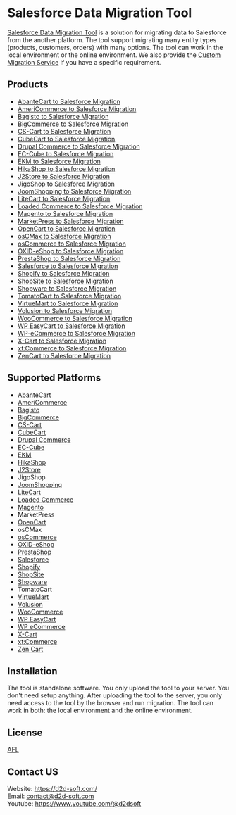 # Salesforce Data Migration Tool
[Salesforce Data Migration Tool](https://d2d-soft.com/43-salesforce-migration) is a solution for migrating data to Salesforce from the another platform. The tool support migrating many entity types (products, customers, orders) with many options. The tool can work in the local environment or the online environment. We also provide the [Custom Migration Service](https://d2d-soft.com/migration-services/296-data-migration-customization.html) if you have a specific requirement. 

## Products
- [AbanteCart to Salesforce Migration](https://d2d-soft.com/salesforce-migration/1133-10871-abantecart-to-salesforce-migration-tool.html#/72-entities-1000)
- [AmeriCommerce to Salesforce Migration](https://d2d-soft.com/salesforce-migration/779-7256-americommerce-to-salesforce-migration-tool.html#/72-entities-1000)
- [Bagisto to Salesforce Migration](https://d2d-soft.com/salesforce-migration/946-8965-bagisto-to-salesforce-migration-tool.html#/72-entities-1000)
- [BigCommerce to Salesforce Migration](https://d2d-soft.com/salesforce-migration/738-6946-bigcommerce-to-salesforce-migration-tool.html#/72-entities-1000)
- [CS-Cart to Salesforce Migration](https://d2d-soft.com/salesforce-migration/739-6957-cs-cart-to-salesforce-migration-tool.html#/72-entities-1000)
- [CubeCart to Salesforce Migration](https://d2d-soft.com/salesforce-migration/740-6968-cubecart-to-salesforce-migration-tool.html#/72-entities-1000)
- [Drupal Commerce to Salesforce Migration](https://d2d-soft.com/salesforce-migration/741-drupal-commerce-to-salesforce-migration-service.html)
- [EC-Cube to Salesforce Migration](https://d2d-soft.com/salesforce-migration/1007-9582-ec-cube-to-salesforce-migration-tool.html#/72-entities-1000)
- [EKM to Salesforce Migration](https://d2d-soft.com/salesforce-migration/833-7808-ekm-to-salesforce-migration-tool.html#/72-entities-1000)
- [HikaShop to Salesforce Migration](https://d2d-soft.com/salesforce-migration/742-6990-hikashop-to-salesforce-migration-tool.html#/72-entities-1000)
- [J2Store to Salesforce Migration](https://d2d-soft.com/salesforce-migration/743-7001-j2store-to-salesforce-migration-tool.html#/72-entities-1000)
- [JigoShop to Salesforce Migration](https://d2d-soft.com/salesforce-migration/744-7012-jigoshop-to-salesforce-migration-tool.html#/72-entities-1000)
- [JoomShopping to Salesforce Migration](https://d2d-soft.com/salesforce-migration/745-7023-joomshopping-to-salesforce-migration-tool.html#/72-entities-1000)
- [LiteCart to Salesforce Migration](https://d2d-soft.com/salesforce-migration/887-8370-litecart-to-salesforce-migration-tool.html#/72-entities-1000)
- [Loaded Commerce to Salesforce Migration](https://d2d-soft.com/salesforce-migration/746-7034-loaded-to-salesforce-migration-tool.html#/72-entities-1000)
- [Magento to Salesforce Migration](https://d2d-soft.com/salesforce-migration/747-7045-magento-to-salesforce-migration-tool.html#/72-entities-1000)
- [MarketPress to Salesforce Migration](https://d2d-soft.com/salesforce-migration/748-7056-marketpress-to-salesforce-migration-tool.html#/72-entities-1000)
- [OpenCart to Salesforce Migration](https://d2d-soft.com/salesforce-migration/749-7067-opencart-to-salesforce-migration-tool.html#/72-entities-1000)
- [osCMax to Salesforce Migration](https://d2d-soft.com/salesforce-migration/1200-11554-oscmax-to-salesforce-migration-tool.html#/72-entities-1000)
- [osCommerce to Salesforce Migration](https://d2d-soft.com/salesforce-migration/750-7078-oscommerce-to-salesforce-migration-tool.html#/72-entities-1000)
- [OXID-eShop to Salesforce Migration](https://d2d-soft.com/salesforce-migration/751-7089-oxid-eshop-to-salesforce-migration-tool.html#/72-entities-1000)
- [PrestaShop to Salesforce Migration](https://d2d-soft.com/salesforce-migration/752-7100-prestashop-to-salesforce-migration-tool.html#/72-entities-1000)
- [Salesforce to Salesforce Migration](https://d2d-soft.com/salesforce-migration/753-7111-salesforce-to-salesforce-migration-tool.html#/72-entities-1000)
- [Shopify to Salesforce Migration](https://d2d-soft.com/salesforce-migration/754-7122-shopify-to-salesforce-migration-tool.html#/72-entities-1000)
- [ShopSite to Salesforce Migration](https://d2d-soft.com/salesforce-migration/860-8084-shopsite-to-salesforce-migration-tool.html#/72-entities-1000)
- [Shopware to Salesforce Migration](https://d2d-soft.com/salesforce-migration/1069-10211-shopware-to-salesforce-migration-tool.html#/72-entities-1000)
- [TomatoCart to Salesforce Migration](https://d2d-soft.com/salesforce-migration/1232-11895-tomatocart-to-salesforce-migration-tool.html#/72-entities-1000)
- [VirtueMart to Salesforce Migration](https://d2d-soft.com/salesforce-migration/755-7133-virtuemart-to-salesforce-migration-tool.html#/72-entities-1000)
- [Volusion to Salesforce Migration](https://d2d-soft.com/salesforce-migration/756-7144-volusion-to-salesforce-migration-tool.html#/72-entities-1000)
- [WooCommerce to Salesforce Migration](https://d2d-soft.com/salesforce-migration/757-7155-woocommerce-to-salesforce-migration-tool.html#/72-entities-1000)
- [WP EasyCart to Salesforce Migration](https://d2d-soft.com/salesforce-migration/758-7166-wp-easycart-to-salesforce-migration-tool.html#/72-entities-1000)
- [WP-eCommerce to Salesforce Migration](https://d2d-soft.com/salesforce-migration/759-7177-wp-ecommerce-to-salesforce-migration-tool.html#/72-entities-1000)
- [X-Cart to Salesforce Migration](https://d2d-soft.com/salesforce-migration/760-7188-x-cart-to-salesforce-migration-tool.html#/72-entities-1000)
- [xt:Commerce to Salesforce Migration](https://d2d-soft.com/salesforce-migration/761-7199-xtcommerce-to-salesforce-migration-tool.html#/72-entities-1000)
- [ZenCart to Salesforce Migration](https://d2d-soft.com/salesforce-migration/762-7210-zencart-to-salesforce-migration-tool.html#/72-entities-1000)

## Supported Platforms
- [AbanteCart](https://www.abantecart.com/)
- [AmeriCommerce](https://www.americommerce.com/)
- [Bagisto](https://bagisto.com/)
- [BigCommerce](https://www.bigcommerce.com/)
- [CS-Cart](https://www.cs-cart.com/)
- [CubeCart](https://www.cubecart.com/)
- [Drupal Commerce](https://drupalcommerce.org/)
- [EC-Cube](https://www.ec-cube.net/)
- [EKM](https://www.ekm.com/)
- [HikaShop](https://www.hikashop.com/)
- [J2Store](https://www.j2store.org/)
- JigoShop
- [JoomShopping](https://extensions.joomla.org/extension/joomshopping/)
- [LiteCart](https://www.litecart.net/)
- [Loaded Commerce](https://loadedcommerce.com/)
- [Magento](https://magento.com/)
- MarketPress
- [OpenCart](https://www.opencart.com/)
- osCMax
- [osCommerce](https://www.oscommerce.com/)
- [OXID-eShop](https://www.oxid-esales.com)
- [PrestaShop](https://www.prestashop.com)
- [Salesforce](https://www.salesforce.com/)
- [Shopify](https://www.shopify.com/)
- [ShopSite](https://www.shopsite.com/)
- [Shopware](https://www.shopware.com/)
- TomatoCart
- [VirtueMart](https://virtuemart.net/)
- [Volusion](https://volusion.com/)
- [WooCommerce](https://woocommerce.com/)
- [WP EasyCart](https://www.wpeasycart.com/)
- [WP eCommerce](https://wpecommerce.org/)
- [X-Cart](https://www.x-cart.com/)
- [xt:Commerce](https://www.xt-commerce.com/)
- [Zen Cart](https://www.zen-cart.com/)

## Installation
The tool is standalone software. You only upload the tool to your server. You don't need setup anything. After uploading the tool to the server, you only need access to the tool by the browser and run migration. The tool can work in both: the local environment and the online environment.

## License

[AFL](https://d2d-soft.com/license/AFL.txt)

## Contact US
Website: https://d2d-soft.com/ \
Email: contact@d2d-soft.com \
Youtube: https://www.youtube.com/@d2dsoft 